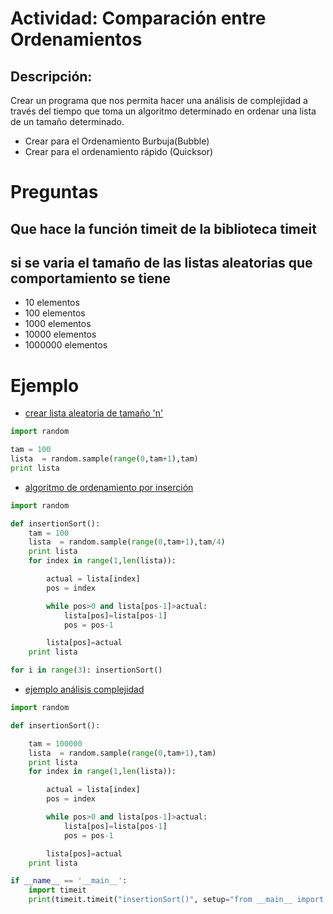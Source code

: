 
# Actividad: Comparación entre Ordenamientos

## Descripción:

Crear un programa que nos permita hacer una análisis de complejidad a través del tiempo que toma un algoritmo determinado en ordenar una lista de un tamaño determinado.

+ Crear para el Ordenamiento Burbuja(Bubble)
+ Crear para el ordenamiento rápido (Quicksor)


# Preguntas

## Que hace la función timeit de la biblioteca timeit

## si se varia el tamaño de las listas aleatorias que comportamiento se tiene

+ 10 elementos
+ 100 elementos
+ 1000 elementos
+ 10000 elementos
+ 1000000 elementos


# Ejemplo

+ [crear lista aleatoria de tamaño 'n' ](lista.py)

```python
import random

tam = 100
lista  = random.sample(range(0,tam+1),tam)
print lista

```


+ [algoritmo de ordenamiento por inserción](insort.py)



```python
import random

def insertionSort():
    tam = 100
    lista  = random.sample(range(0,tam+1),tam/4)
    print lista
    for index in range(1,len(lista)):

        actual = lista[index]
        pos = index

        while pos>0 and lista[pos-1]>actual:
            lista[pos]=lista[pos-1]
            pos = pos-1

        lista[pos]=actual
    print lista

for i in range(3): insertionSort()

```

+ [ejemplo análisis complejidad](sol2.py)


```python
import random

def insertionSort():

    tam = 100000
    lista  = random.sample(range(0,tam+1),tam)
    print lista
    for index in range(1,len(lista)):

        actual = lista[index]
        pos = index

        while pos>0 and lista[pos-1]>actual:
            lista[pos]=lista[pos-1]
            pos = pos-1

        lista[pos]=actual
    print lista

if __name__ == '__main__':
    import timeit
    print(timeit.timeit("insertionSort()", setup="from __main__ import insertionSort", number=1))

```
